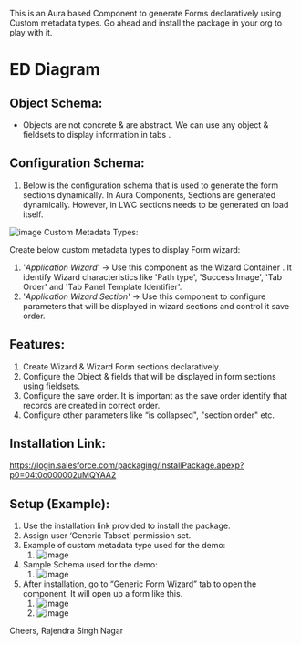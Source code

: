 This is an Aura based Component to generate Forms declaratively using Custom metadata types. Go ahead and install the package in your org to play with it.

# ED Diagram

## Object Schema:

* Objects are not concrete & are abstract. We can use any object  & fieldsets to display information in tabs . 

## Configuration Schema:

1. Below is the configuration schema that is used to generate the form sections dynamically. In Aura Components, Sections are generated dynamically. However, in LWC sections needs to be generated on load itself.

![image](https://user-images.githubusercontent.com/3901703/81555664-96147a00-93a6-11ea-8f35-f3afc751c876.png)
Custom Metadata Types:

Create below custom metadata types to display Form wizard:

1. '*Application Wizard*' -> Use this component as the Wizard Container . It identify Wizard characteristics like 'Path type', 'Success Image', 'Tab Order' and 'Tab Panel Template Identifier'.
2. '*Application Wizard Section*' -> Use this component to configure parameters that will be displayed in wizard sections and control it save order.

## Features:

1. Create Wizard & Wizard Form sections declaratively.
2. Configure the  Object & fields that will be displayed in form sections using fieldsets. 
3. Configure the save order. It is important as the save order identify that records are created in correct order.
4. Configure other parameters like “is collapsed", "section order" etc.

## Installation Link: 

https://login.salesforce.com/packaging/installPackage.apexp?p0=04t0o000002uMQYAA2

## Setup (Example):

1. Use the installation link provided to install the package. 
2. Assign user ‘Generic Tabset’ permission set.
3. Example of custom metadata type used for the demo:
    1. ![image](https://user-images.githubusercontent.com/3901703/81555705-a62c5980-93a6-11ea-8751-462f0cc204fc.png)
4. Sample Schema used for the demo:
    1. ![image](https://user-images.githubusercontent.com/3901703/81555729-b2b0b200-93a6-11ea-8cb4-df7f4456a6a0.png)
5. After installation, go to “Generic Form Wizard” tab to open the component. It will open up a form like this.
    1. ![image](https://user-images.githubusercontent.com/3901703/81555776-c78d4580-93a6-11ea-98c0-4694da0524d0.png)
    2. ![image](https://user-images.githubusercontent.com/3901703/81555815-dbd14280-93a6-11ea-96c0-fa08ce8adbdb.png)

Cheers,
Rajendra Singh Nagar
